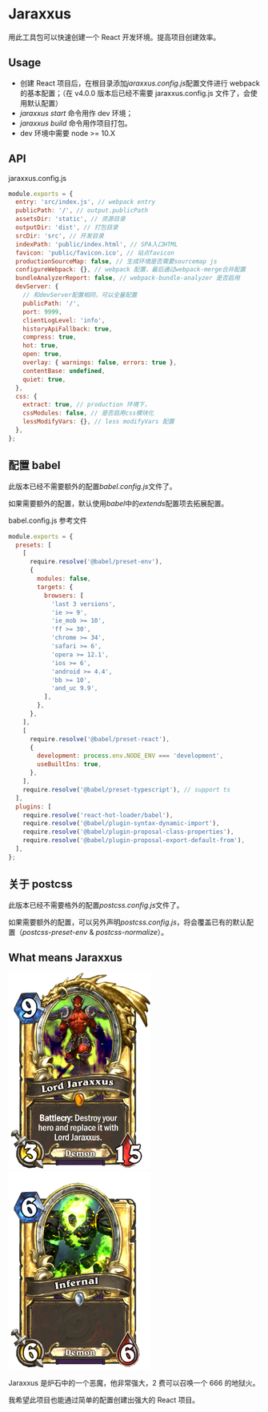 # Jaraxxus

用此工具包可以快速创建一个 React 开发环境。提高项目创建效率。

## Usage

- 创建 React 项目后，在根目录添加*jaraxxus.config.js*配置文件进行 webpack 的基本配置；（在 v4.0.0 版本后已经不需要 jaraxxus.config.js 文件了，会使用默认配置）
- _jaraxxus start_ 命令用作 dev 环境；
- _jaraxxus build_ 命令用作项目打包。
- dev 环境中需要 node >= 10.X

## API

jaraxxus.config.js

```javascript
module.exports = {
  entry: 'src/index.js', // webpack entry
  publicPath: '/', // output.publicPath
  assetsDir: 'static', // 资源目录
  outputDir: 'dist', // 打包目录
  srcDir: 'src', // 开发目录
  indexPath: 'public/index.html', // SPA入口HTML
  favicon: 'public/favicon.ico', // 站点favicon
  productionSourceMap: false, // 生成环境是否需要sourcemap js
  configureWebpack: {}, // webpack 配置，最后通过webpack-merge合并配置
  bundleAnalyzerReport: false, // webpack-bundle-analyzer 是否启用
  devServer: {
    // 和devServer配置相同，可以全量配置
    publicPath: '/',
    port: 9999,
    clientLogLevel: 'info',
    historyApiFallback: true,
    compress: true,
    hot: true,
    open: true,
    overlay: { warnings: false, errors: true },
    contentBase: undefined,
    quiet: true,
  },
  css: {
    extract: true, // production 环境下，
    cssModules: false, // 是否启用css模块化
    lessModifyVars: {}, // less modifyVars 配置
  },
};
```

## 配置 babel

此版本已经不需要额外的配置*babel.config.js*文件了。

如果需要额外的配置，默认使用*babel*中的*extends*配置项去拓展配置。

babel.config.js 参考文件

```javascript
module.exports = {
  presets: [
    [
      require.resolve('@babel/preset-env'),
      {
        modules: false,
        targets: {
          browsers: [
            'last 3 versions',
            'ie >= 9',
            'ie_mob >= 10',
            'ff >= 30',
            'chrome >= 34',
            'safari >= 6',
            'opera >= 12.1',
            'ios >= 6',
            'android >= 4.4',
            'bb >= 10',
            'and_uc 9.9',
          ],
        },
      },
    ],
    [
      require.resolve('@babel/preset-react'),
      {
        development: process.env.NODE_ENV === 'development',
        useBuiltIns: true,
      },
    ],
    require.resolve('@babel/preset-typescript'), // support ts
  ],
  plugins: [
    require.resolve('react-hot-loader/babel'),
    require.resolve('@babel/plugin-syntax-dynamic-import'),
    require.resolve('@babel/plugin-proposal-class-properties'),
    require.resolve('@babel/plugin-proposal-export-default-from'),
  ],
};
```

## 关于 postcss

此版本已经不需要格外的配置*postcss.config.js*文件了。

如果需要额外的配置，可以另外声明*postcss.config.js*，将会覆盖已有的默认配置（_postcss-preset-env_ & _postcss-normalize_）。

## What means Jaraxxus

![Load Jaraxxus](https://github.com/Arweil/Jaraxxus/blob/master/jaraxxus.png) ![Infernal](https://github.com/Arweil/Jaraxxus/blob/master/infernal.png)

Jaraxxus 是炉石中的一个恶魔，他非常强大，2 费可以召唤一个 666 的地狱火。

我希望此项目也能通过简单的配置创建出强大的 React 项目。

